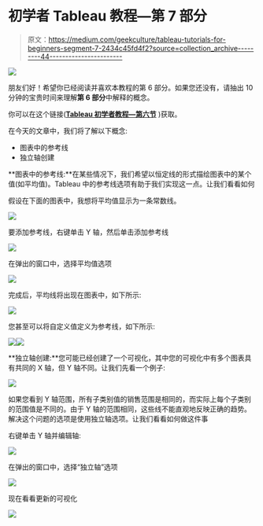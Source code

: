# 初学者 Tableau 教程—第 7 部分

> 原文：<https://medium.com/geekculture/tableau-tutorials-for-beginners-segment-7-2434c45fd4f2?source=collection_archive---------44----------------------->

![](img/5f1fae8da0fcae935faf45de3ab83d1f.png)

朋友们好！希望你已经阅读并喜欢本教程的第 6 部分。如果您还没有，请抽出 10 分钟的宝贵时间来理解**第 6 部分**中解释的概念。

你可以在这个链接([**Tableau 初学者教程—第六节**](/geekculture/tableau-tutorials-for-beginners-segment-6-a7a2154f78ce?source=friends_link&sk=1f0c608110cbc139aedebed3a8b564dd) )获取。

在今天的文章中，我们将了解以下概念:

*   图表中的参考线
*   独立轴创建

**图表中的参考线:**在某些情况下，我们希望以恒定线的形式描绘图表中的某个值(如平均值)。Tableau 中的参考线选项有助于我们实现这一点。让我们看看如何

假设在下面的图表中，我想将平均值显示为一条常数线。

![](img/26f479439bab062bb79272a7ea15673a.png)

要添加参考线，右键单击 Y 轴，然后单击添加参考线

![](img/7922fa04cf6a69118ba411be4bf8b672.png)

在弹出的窗口中，选择平均值选项

![](img/1f882e09e2bfd7186e4e45084e94707f.png)

完成后，平均线将出现在图表中，如下所示:

![](img/c43e153da521efdc6e3986229d7ab145.png)

您甚至可以将自定义值定义为参考线，如下所示:

![](img/b51d34d5bb9d73a2ebf635c05cd0e2f2.png)![](img/43eedef7017f3758238d7b383e2c8d19.png)

**独立轴创建:**您可能已经创建了一个可视化，其中您的可视化中有多个图表具有共同的 X 轴，但 Y 轴不同。让我们先看一个例子:

![](img/d59137418435371204c482c572c0c7c5.png)

如果您看到 Y 轴范围，所有子类别值的销售范围是相同的，而实际上每个子类别的范围值是不同的。由于 Y 轴的范围相同，这些线不能直观地反映正确的趋势。解决这个问题的选项是使用独立轴选项。让我们看看如何做这件事

右键单击 Y 轴并编辑轴:

![](img/0ef4ad1a2eb7debf30d799e94287c817.png)

在弹出的窗口中，选择“独立轴”选项

![](img/b47027cef8ab16f9389f6dec3375cb41.png)

现在看看更新的可视化

![](img/fd1d5fc5e8f68854d13ee3277b6fa43f.png)